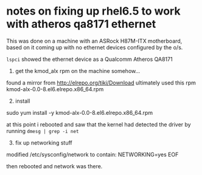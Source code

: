 notes on fixing up rhel6.5 to work with atheros qa8171 ethernet
====

This was done on a machine with an ASRock H87M-ITX motherboard, based on it
coming up with no ethernet devices configured by the o/s.

`lspci` showed the ethernet device as a Qualcomm Atheros QA8171

1. get the kmod_alx rpm on the machine somehow...

found a mirror from http://elrepo.org/tiki/Download
ultimately used this rpm
kmod-alx-0.0-8.el6.elrepo.x86_64.rpm

2. install

sudo yum install -y kmod-alx-0.0-8.el6.elrepo.x86_64.rpm

at this point i rebooted and saw that the kernel had detected the driver by
running `dmesg | grep -i net`

3. fix up networking stuff

modified /etc/sysconfig/network to contain:
    NETWORKING=yes
    EOF

then rebooted and network was there.
